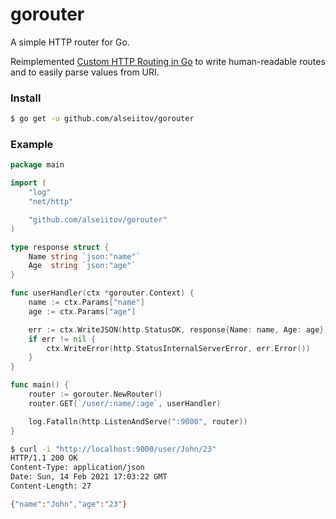 # gorouter

A simple HTTP router for Go.

Reimplemented [Custom HTTP Routing in Go](https://gist.github.com/reagent/043da4661d2984e9ecb1ccb5343bf438) to write human-readable routes and to easily parse values from URI.


### Install
```sh
$ go get -u github.com/alseiitov/gorouter
```


### Example
```go
package main

import (
	"log"
	"net/http"

	"github.com/alseiitov/gorouter"
)

type response struct {
	Name string `json:"name"`
	Age  string `json:"age"`
}

func userHandler(ctx *gorouter.Context) {
	name := ctx.Params["name"]
	age := ctx.Params["age"]

	err := ctx.WriteJSON(http.StatusOK, response{Name: name, Age: age})
	if err != nil {
		ctx.WriteError(http.StatusInternalServerError, err.Error())
	}
}

func main() {
	router := gorouter.NewRouter()
	router.GET(`/user/:name/:age`, userHandler)

	log.Fatalln(http.ListenAndServe(":9000", router))
}

```

```sh
$ curl -i "http://localhost:9000/user/John/23" 
HTTP/1.1 200 OK
Content-Type: application/json
Date: Sun, 14 Feb 2021 17:03:22 GMT
Content-Length: 27

{"name":"John","age":"23"}
```
